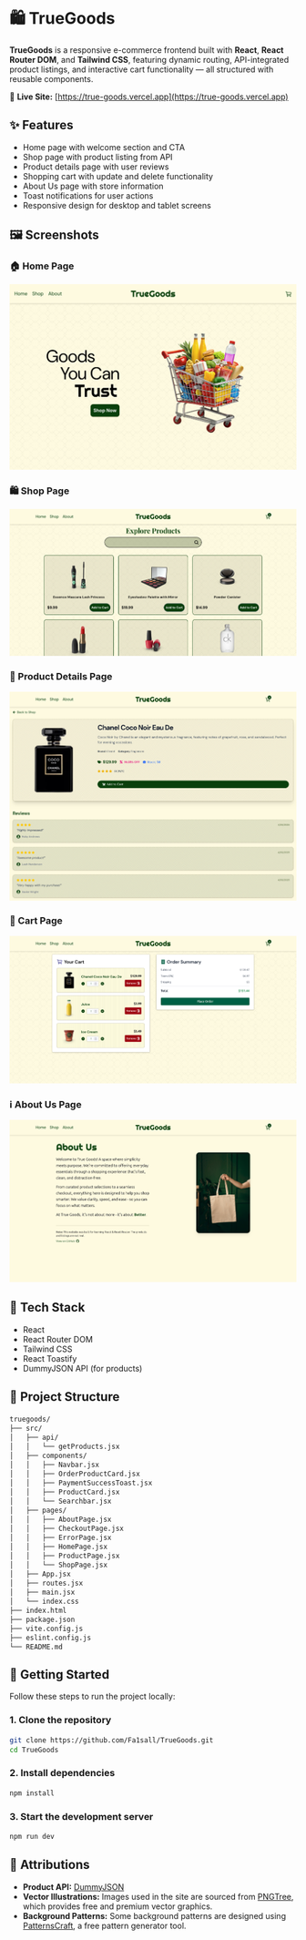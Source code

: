 # 🛍️ TrueGoods

**TrueGoods** is a responsive e-commerce frontend built with **React**, **React Router DOM**, and **Tailwind CSS**, featuring dynamic routing, API-integrated product listings, and interactive cart functionality — all structured with reusable components.

🔗 **Live Site:** [https://true-goods.vercel.app](https://true-goods.vercel.app)

## ✨ Features

- Home page with welcome section and CTA
- Shop page with product listing from API
- Product details page with user reviews
- Shopping cart with update and delete functionality
- About Us page with store information
- Toast notifications for user actions
- Responsive design for desktop and tablet screens

## 🖼️ Screenshots

### 🏠 Home Page

![Home Page](public/screenshots/home.png)

### 🛍️ Shop Page

![Shop Page](public/screenshots/shop.png)

### 🔎 Product Details Page

![Product Details](public/screenshots/product-details.png)

### 🛒 Cart Page

![Cart Page](public/screenshots/cart.png)

### ℹ️ About Us Page

![About Us Page](public/screenshots/about.png)

## 🧰 Tech Stack

- React
- React Router DOM
- Tailwind CSS
- React Toastify
- DummyJSON API (for products)

## 📁 Project Structure

```
truegoods/
├── src/
│   ├── api/
│   │   └── getProducts.jsx
│   ├── components/
│   │   ├── Navbar.jsx
│   │   ├── OrderProductCard.jsx
│   │   ├── PaymentSuccessToast.jsx
│   │   ├── ProductCard.jsx
│   │   └── Searchbar.jsx
│   ├── pages/
│   │   ├── AboutPage.jsx
│   │   ├── CheckoutPage.jsx
│   │   ├── ErrorPage.jsx
│   │   ├── HomePage.jsx
│   │   ├── ProductPage.jsx
│   │   └── ShopPage.jsx
│   ├── App.jsx
│   ├── routes.jsx
│   ├── main.jsx
│   └── index.css
├── index.html
├── package.json
├── vite.config.js
├── eslint.config.js
└── README.md
```

## 🚀 Getting Started

Follow these steps to run the project locally:

### 1. Clone the repository

```bash
git clone https://github.com/Fa1sall/TrueGoods.git
cd TrueGoods
```

### 2. Install dependencies

```bash
npm install
```

### 3. Start the development server

```bash
npm run dev
```

## 📄 Attributions

- **Product API:** [DummyJSON](https://dummyjson.com/products)
- **Vector Illustrations:** Images used in the site are sourced from [PNGTree](https://pngtree.com/), which provides free and premium vector graphics.
- **Background Patterns:** Some background patterns are designed using [PatternsCraft](https://patterncraft.fun/), a free pattern generator tool.
